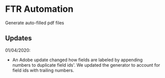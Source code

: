 # FTR Automation

Generate auto-filled pdf files

## Updates

01/04/2020:

- An Adobe update changed how fields are labeled by appending numbers to duplicate field ids'. We updated the generator to account for field ids with trailing numbers.
